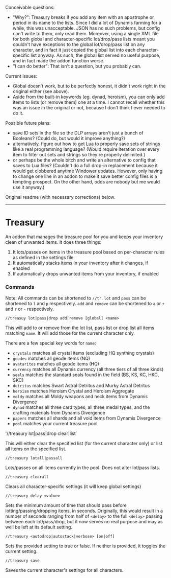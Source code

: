 Conceivable questions:
* "Why?": Treasury breaks if you add any item with an apostrophe or period in its name to the lists. Since I did a lot of Dynamis farming for a while, this was unacceptable. JSON has no such problems, but config can't write to them, only read them. Moreover, using a single XML file for both global and character-specific lot/drop/pass lists meant you couldn't have exceptions to the global lot/drop/pass list on any character, and in fact it just copied the global list into each character-specific list anyway. As such, the global list served no useful purpose, and in fact made the addon function worse.
* "I can do better": That isn't a question, but you probably can.

Current issues:
* Global doesn't work, but to be perfectly honest, it didn't work right in the original either (see above).
* Aside from the built-in keywords (eg. dynad, heroism), you can only add items to lists (or remove them) one at a time. I cannot recall whether this was an issue in the original or not, because I don't think I ever needed to do it.

Possible future plans:
* save ID sets in the file so the DLP arrays aren't just a bunch of Booleans? (Could do, but would it improve anything?)
* alternatively, figure out how to get Lua to properly save sets of strings like a real programming language? (Would require iteration over every item to filter out sets and strings so they're properly delimited.)
* or perhaps be the whole bitch and write an alternative to config that saves to Lua files? (Couldn't do a full drop-in replacement because it would get clobbered anytime Windower updates. However, only having to change one line in an addon to make it save better config files is a tempting prospect. On the other hand, odds are nobody but me would use it anyway.)



Original readme (with necessary corrections) below.

--------------------------------------------------------------------------------------------------------------------------


# Treasury

An addon that manages the treasure pool for you and keeps your inventory clean of unwanted items. It does three things:
1. It lots/passes on items in the treasure pool based on per-character rules as defined in the settings file
2. It automatically stacks items in your inventory after it changes, if enabled
3. If automatically drops unwanted items from your inventory, if enabled

### Commands

Note:
All commands can be shortened to `//tr`. `lot` and `pass` can be shortened to `l` and `p` respectively. `add` and `remove` can be shortened to `a` or `+` and `r` or `-` respectively.

`//treasuy lot|pass|drop add|remove [global] <name>`

This will add to or remove from the lot list, pass list or drop list all items matching `name`. It will add those for the current character only.

There are a few special key words for `name`:
* `crystals` matches all crystal items (excluding HQ synthing crystals)
* `geodes` matches all geode items (NQ)
* `avatarites` matches all geode items (HQ)
* `currency` matches all Dynamis currency (all three tiers of all three kinds)
* `seals` matches the standard seals found in the field (BS, KS, KC, HKC, SKC)
* `detritus` matches Swart Astral Detritus and Murky Astral Detritus
* `heroism` matches Heroism Crystal and Heroism Aggregate
* `moldy` matches all Moldy weapons and neck items from Dynamis Divergence
* `dynad` matches all three card types, all three medal types, and the crafting materials from Dynamis Divergence
* `papers` matches all shards and all void items from Dynamis Divergence
* `pool` matches your current treasure pool

'//treasury lot|pass|drop clear|list`

This will either clear the specified list (for the current character only) or list all items on the specified list.

`//treasury lotall|passall`

Lots/passes on all items currently in the pool. Does not alter lot/pass lists.

`//treasury clearall`

Clears all character-specific settings (it will keep global settings)

`//treasury delay <value>`

Sets the minimum amount of time that should pass before lotting/passing/dropping items, in seconds. Originally, this would result in a number of seconds ranging from half of `<delay>` to the full `<delay>` passing between each lot/pass/drop, but it now serves no real purpose and may as well be left at its default setting.

`//treasury <autodrop|autostack|verbose> [on|off]`

Sets the provided setting to true or false. If neither is provided, it toggles the current setting.

`//treasury save`

Saves the current character's settings for all characters.
